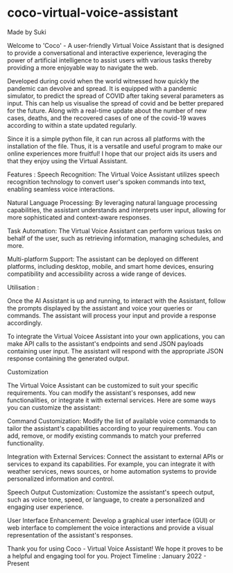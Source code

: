 # coco-virtual-voice-assistant

Made by Suki

Welcome to 'Coco' - A user-friendly Virtual Voice Assistant that is designed to provide a conversational and interactive experience, leveraging the power of artificial intelligence to assist users with various tasks thereby providing a more enjoyable way to navigate the web.

Developed during covid when the world witnessed how quickly the pandemic can devolve and spread. It is equipped with a pandemic simulator, to predict the spread of COVID after taking several parameters as input. This can help us visualise the spread of covid and be better prepared for the future. Along with a real-time update about the number of new cases, deaths, and the recovered cases of one of the covid-19 waves according to  within a state updated regularly. 

Since it is a simple python file, it can run across all platforms with the installation of the file. Thus, it is a versatile and useful program to make our online experiences more fruitful! I hope that our project aids its users and that they enjoy using the Virtual Assistant. 

Features : 
Speech Recognition: The Virtual Voice Assistant utilizes speech recognition technology to convert user's spoken commands into text, enabling seamless voice interactions.

Natural Language Processing: By leveraging natural language processing capabilities, the assistant understands and interprets user input, allowing for more sophisticated and context-aware responses.

Task Automation: The Virtual Voice Assistant can perform various tasks on behalf of the user, such as retrieving information, managing schedules, and more.

Multi-platform Support: The assistant can be deployed on different platforms, including desktop, mobile, and smart home devices, ensuring compatibility and accessibility across a wide range of devices.

Utilisation : 

Once the AI Assistant is up and running, to interact with the Assistant, follow the prompts displayed by the assistant and voice your queries or commands. The assistant will process your input and provide a response accordingly.

To integrate the Virtual Voicee Assistant into your own applications, you can make API calls to the assistant's endpoints and send JSON payloads containing user input. The assistant will respond with the appropriate JSON response containing the generated output.

Customization

The Virtual Voice Assistant can be customized to suit your specific requirements. You can modify the assistant's responses, add new functionalities, or integrate it with external services. Here are some ways you can customize the assistant:

Command Customization: Modify the list of available voice commands to tailor the assistant's capabilities according to your requirements. You can add, remove, or modify existing commands to match your preferred functionality.

Integration with External Services: Connect the assistant to external APIs or services to expand its capabilities. For example, you can integrate it with weather services, news sources, or home automation systems to provide personalized information and control.

Speech Output Customization: Customize the assistant's speech output, such as voice tone, speed, or language, to create a personalized and engaging user experience.

User Interface Enhancement: Develop a graphical user interface (GUI) or web interface to complement the voice interactions and provide a visual representation of the assistant's responses.

Thank you for using Coco - Virtual Voice Assistant! We hope it proves to be a helpful and engaging tool for you.
Project Timeline : January 2022 - Present
